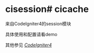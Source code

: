 # cisession# cicache

来自CodeIgniter4的session模块
           
具体使用和配置请看demo
           
其他参见 [*CodeIgniter4*](https://github.com/bcit-ci/CodeIgniter4)
